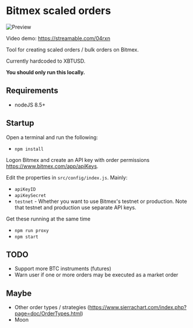 # Bitmex scaled orders

![Preview](https://i.imgur.com/FjPDll9.png)

Video demo: https://streamable.com/04rxn

Tool for creating scaled orders / bulk orders on Bitmex.

Currently hardcoded to XBTUSD.

**You should only run this locally.**

## Requirements

* nodeJS 8.5+

## Startup

Open a terminal and run the following:

* `npm install`

Logon Bitmex and create an API key with order permissions https://www.bitmex.com/app/apiKeys.

Edit the properties in `src/config/index.js`. Mainly:

* `apiKeyID`
* `apiKeySecret`
* `testnet` - Whether you want to use Bitmex's testnet or production. Note that testnet and production use separate API keys.

Get these running at the same time

* `npm run proxy`
* `npm start`

## TODO

* Support more BTC instruments (futures)
* Warn user if one or more orders may be executed as a market order

## Maybe

* Other order types / strategies (https://www.sierrachart.com/index.php?page=doc/OrderTypes.html)
* Moon
